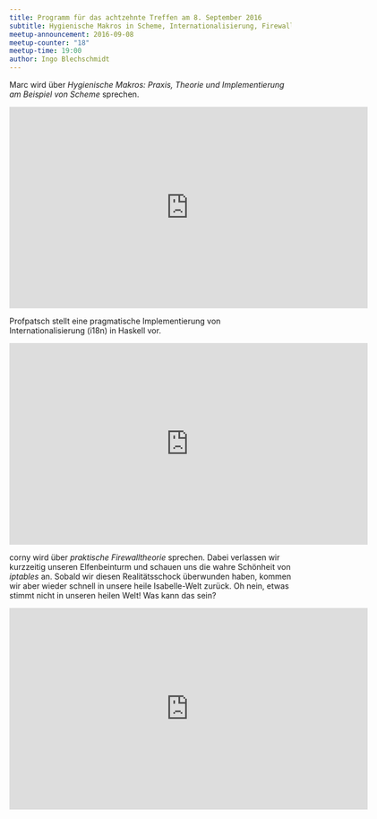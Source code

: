 ```yaml
---
title: Programm für das achtzehnte Treffen am 8. September 2016
subtitle: Hygienische Makros in Scheme, Internationalisierung, Firewalltheorie
meetup-announcement: 2016-09-08
meetup-counter: "18"
meetup-time: 19:00
author: Ingo Blechschmidt
---
```


Marc wird über *Hygienische Makros: Praxis, Theorie und
Implementierung am Beispiel von Scheme* sprechen.

<iframe width="640" height="360" src="https://www.youtube-nocookie.com/embed/XS6P4aK6rWY" frameborder="0" allowfullscreen></iframe>

Profpatsch stellt eine pragmatische Implementierung von Internationalisierung (i18n) in Haskell vor.


<iframe width="640" height="360" src="https://www.youtube-nocookie.com/embed/zBEgbSuuLwU" frameborder="0" allowfullscreen></iframe>

corny wird über *praktische Firewalltheorie* sprechen. Dabei verlassen wir kurzzeitig unseren Elfenbeinturm und schauen uns die wahre Schönheit von *iptables* an. Sobald wir diesen Realitätsschock überwunden haben, kommen wir aber wieder schnell in unsere heile Isabelle-Welt zurück. Oh nein, etwas stimmt nicht in unseren heilen Welt! Was kann das sein?

<iframe width="640" height="360" src="https://www.youtube-nocookie.com/embed/Yrpp8ZKWcbY" frameborder="0" allowfullscreen></iframe>
